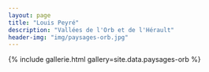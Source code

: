```yaml
---
layout: page
title: "Louis Peyré"
description: "Vallées de l'Orb et de l'Hérault"
header-img: "img/paysages-orb.jpg"
---
```


{% include gallerie.html gallery=site.data.paysages-orb %}
